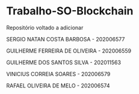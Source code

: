 # Trabalho-SO-Blockchain
Repositório voltado a adicionar

SERGIO NATAN COSTA BARBOSA - 202006577

GUILHERME FERREIRA DE OLIVEIRA - 202006559

GUILHERME DOS SANTOS SILVA - 202011563

VINICIUS CORREIA SOARES - 202006579

RAFAEL OLIVEIRA DE MELO - 202006574
